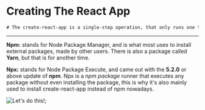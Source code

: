 # **Creating The React App**

```diff
# The create-react-app is a single-step operation, that only runs one time to download. Exactly to download all you need to start on your React journey
```

---

**Npm:** stands for Node Package Manager, and is what most uses to install external packages, made by other users. There is also a package called **Yarn**, but that is for another time.

**Npx:** stands for Node Package Execute, and came out with the **5.2.0** or above update of **npm**. Npx is a *npm package* runner that executes any package without even installing the package, this is why it's also mainly used to install create-react-app instead of npm nowadays.


![**Let's do this!**](https://media.giphy.com/media/BpGWitbFZflfSUYuZ9/giphy.gif);